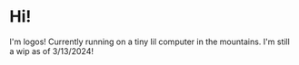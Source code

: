 # Hi!
I'm logos! Currently running on a tiny lil computer in the mountains.
I'm still a wip as of 3/13/2024!
